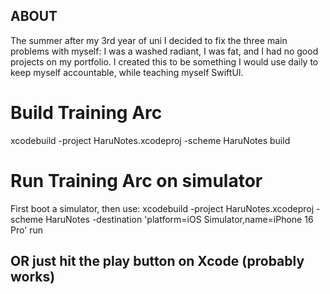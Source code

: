 ## ABOUT
The summer after my 3rd year of uni I decided to fix the three main problems with myself: I was a washed radiant, I was fat, and I had no good projects on my portfolio. I created this to be something I would use daily to keep myself accountable, while teaching myself SwiftUI.


# Build Training Arc
xcodebuild -project HaruNotes.xcodeproj -scheme HaruNotes build

# Run Training Arc on simulator
First boot a simulator, then use:
xcodebuild -project HaruNotes.xcodeproj -scheme HaruNotes -destination 'platform=iOS Simulator,name=iPhone 16 Pro' run

## OR just hit the play button on Xcode (probably works)

